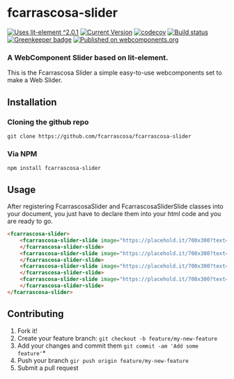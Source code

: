 # fcarrascosa-slider 
[![Uses lit-element ^2.0.1](https://img.shields.io/badge/lit--element-%5E2.0.1-red.svg)](https://www.npmjs.com/package/lit-element)
[![Current Version](https://img.shields.io/npm/v/fcarrascosa-slider.svg?colorB=blue)](https://www.npmjs.com/package/fcarrascosa-slider)
[![codecov](https://codecov.io/gh/fcarrascosa/fcarrascosa-slider/branch/master/graph/badge.svg)](https://codecov.io/gh/fcarrascosa/fcarrascosa-slider) 
[![Build status](https://travis-ci.org/fcarrascosa/fcarrascosa-slider.svg?branch=master)](https://travis-ci.org/fcarrascosa/fcarrascosa-slider)
[![Greenkeeper badge](https://badges.greenkeeper.io/fcarrascosa/fcarrascosa-slider.svg)](https://greenkeeper.io/)
[![Published on webcomponents.org](https://img.shields.io/badge/webcomponents.org-published-blue.svg)](https://www.webcomponents.org/element/fcarrascosa-slider)

### A WebComponent Slider based on lit-element.

This is the Fcarrascosa Slider a simple easy-to-use webcomponents set to make a Web Slider.

## Installation

### Cloning the github repo

`git clone https://github.com/fcarrascosa/fcarrascosa-slider`

### Via NPM

`npm install fcarrascosa-slider`

## Usage

After registering FcarrascosaSlider and FcarrascosaSliderSlide classes into your document, you just have to declare 
them into your html code and you are ready to go.
<!---
```
<custom-element-demo>
  <template>
    <script src="../webcomponentsjs/webcomponents-lite.js"></script>
    <script type="module" src="https://demo.fcarrascosa.es/fcarrascosa-slider/js/index.js"></script>
    <next-code-block></next-code-block>
  </template>
</custom-element-demo>
```
-->
```html
<fcarrascosa-slider>
    <fcarrascosa-slider-slide image="https://placehold.it/700x300?text=Image+1" caption="IMAGE 1 CAPTION">
    </fcarrascosa-slider-slide>
    <fcarrascosa-slider-slide image="https://placehold.it/700x300?text=Image+2" caption="IMAGE 2 CAPTION" caption-alignment="right">
    </fcarrascosa-slider-slide>
    <fcarrascosa-slider-slide image="https://placehold.it/700x300?text=Image+3" caption="IMAGE 3 CAPTION" caption-alignment="left">
    </fcarrascosa-slider-slide>
    <fcarrascosa-slider-slide image="https://placehold.it/700x300?text=Image+4">
    </fcarrascosa-slider-slide>
</fcarrascosa-slider>
```

## Contributing
1. Fork it!
2. Create your feature branch: `git checkout -b feature/my-new-feature`
3. Add your changes and commit them `git commit -am 'Add some feature'`*
4. Push your branch `gir push origin feature/my-new-feature`
5. Submit a pull request
